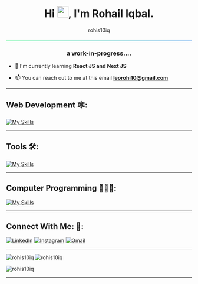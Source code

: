 <h1 align="center">Hi <img src="https://raw.githubusercontent.com/MartinHeinz/MartinHeinz/master/wave.gif" width="30px">, I'm Rohail Iqbal.</h1>
<p align="center">rohis10iq</p>

<hr style="border: none; height: 1px; background: linear-gradient(to right, #00f260, #0575e6); margin: 20px 0;">


<h3 align="center">a work-in-progress....</h3>

- 🔭 I'm currently learning **React JS and Next JS** 

- 📫 You can reach out to me at this email **leorohi10@gmail.com**

<hr>

<h2 align="left">Web Development 🕸:</h2>

[![My Skills](https://skillicons.dev/icons?i=js,html,css,bootstrap,tailwind,react,redux,nextjs&theme=dark)](https://skillicons.dev)


<hr>

<h2 align="left">Tools 🛠:</h2>

[![My Skills](https://skillicons.dev/icons?i=git,github,npm,azure,babel,md,vite,vscode&theme=dark)](https://skillicons.dev)

<hr>

<h2 align="left">Computer Programming 👨🏻‍💻:</h2>

[![My Skills](https://skillicons.dev/icons?i=c,cpp,py&theme=dark)](https://skillicons.dev)

<hr>

<h2 align="left">Connect With Me: 🤝:</h2>

  [![LinkedIn](https://skillicons.dev/icons?i=linkedin&theme=dark)](https://www.linkedin.com/in/rohis10iq/)
  [![Instagram](https://skillicons.dev/icons?i=instagram&theme=dark)](https://www.instagram.com/rohis10iq/)
  [![Gmail](https://skillicons.dev/icons?i=gmail&theme=dark)](mailto:leorohi10@gmail.com)

<hr>

<p><img align="left" src="https://github-readme-stats.vercel.app/api/top-langs?username=rohis10iq&show_icons=true&locale=en&layout=compact" alt="rohis10iq" /></p>

<p>&nbsp;<img align="left" src="https://github-readme-stats.vercel.app/api?username=rohis10iq&show_icons=true&locale=en" alt="rohis10iq" /></p>

<p><img align="center" src="https://github-readme-streak-stats.herokuapp.com/?user=rohis10iq&" alt="rohis10iq" /></p>

<hr>

